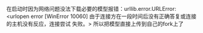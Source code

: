 在启动时因为网络问题没法下载必要的模型报错：urllib.error.URLError: <urlopen error [WinError 10060] 由于连接方在一段时间后没有正确答复或连接的主机没有反应，连接尝试 失败。>
所以把模型直接上传到自己的fork上了
